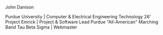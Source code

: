 John Danison

Purdue University | Computer & Electrical Engineering Technology 26'
Project Emrick | Project & Software Lead
Purdue "All-American" Marching Band
Tau Beta Sigma | Webmaster

<!---
JDanison/JDanison is a ✨ special ✨ repository because its `README.md` (this file) appears on your GitHub profile.
You can click the Preview link to take a look at your changes.
--->

